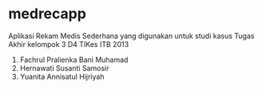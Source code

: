 medrecapp
=========

Aplikasi Rekam Medis Sederhana yang digunakan untuk studi kasus Tugas Akhir kelompok 3 D4 TIKes ITB 2013

1. Fachrul Pralienka Bani Muhamad
2. Hernawati Susanti Samosir
3. Yuanita Annisatul Hijriyah
